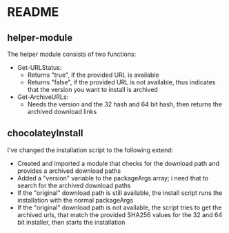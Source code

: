 # README

## helper-module
The helper module consists of two functions:
 * Get-URLStatus:
	* Returns "true", if the provided URL is available
	* Returns "false", if the provided URL is not available, thus indicates that the version you want to install is archived
 * Get-ArchiveURLs:
	* Needs the version and the 32 hash and 64 bit hash, then returns the archived download links

## chocolateyInstall
I've changed the installation script to the following extend:
 * Created and imported a module that checks for the download path and provides a archived download paths
 * Added a "version" variable to the packageArgs array; i need that to search for the archived download paths
 * If the "original" download path is still available, the install script runs the installation with the normal packageArgs
 * If the "original" download path is not available, the script tries to get the archived urls, that match the provided SHA256 values for the 32 and 64 bit installer, then starts the installation